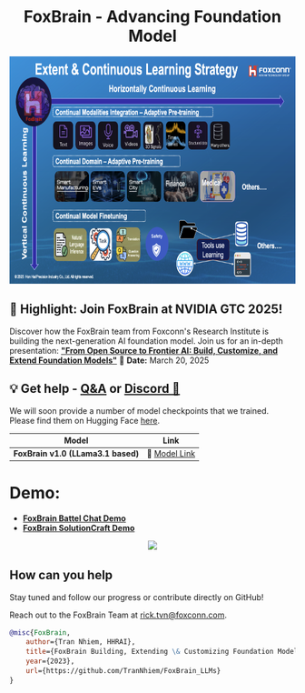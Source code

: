 <h1 align="center">
  <span> FoxBrain - Advancing Foundation Model</span>
</h1>

<div align="center">
     <img width="auto" height="400px" src="./Images/FoxBrain_continuous_learning_strategy.png"/>
</div>




## 🚀 Highlight: Join FoxBrain at NVIDIA GTC 2025!

Discover how the FoxBrain team from Foxconn's Research Institute is building the next-generation AI foundation model. Join us for an in-depth presentation:
[**"From Open Source to Frontier AI: Build, Customize, and Extend Foundation Models"**](https://www.nvidia.com/gtc/session-catalog/?search=foxconn&tab.catalogallsessionstab=16566177511100015Kus&search=foxconn#/session/1734052072050001Ux0A)
📅 **Date:** March 20, 2025


## 💡 Get help - [Q&A](https://github.com/TranNhiem/FoxBrain_LLMs/discussions) or [Discord 💬](https://discord.gg/z7epQGBR7q)
<!--
# News: 
+ [2023.08.27] We release BLOOMZ 3B, 7B instruction fine-tuning on 52k Traditional Chinese alpaca🔥
+ [2023.09.02] We release LLaMA2 7B, 13B (4k and 8K Context Length) fine-tuning on 200k Zh_Chinese and English pair Mix Instruction 🔥

+ [Comming_soon] We release Yi 6B, 34B fine-tuning on 200k Zh_Chinese and English pair Mix Instruction 🔥
-->

We will soon provide a number of model checkpoints that we trained. Please find them on Hugging Face [here](https://huggingface.co/FoxconnAI). 


| **Model**         |                   **Link**                                                            | 
|--------------------------------------------------------|-------------------------------------------------------------------------------------------------------------------------------|
| **FoxBrain v1.0  (LLama3.1 based)**  | 🤗 <a href="" target="_blank">[Model Link](https://huggingface.co/FoxconnAI/Llama_3.1-FoxBrain-70B)</a>  | 
<!--
| **FoxBrain v1.0 7B SFT (LLama2 based)**  | 🤗 <a href="" target="_blank">Zh_llama2_7B_8K_SFT_General_domain</a>  | 
| **FoxBrain v1.0 13 B SFT (LLama2 based)**  | 🤗 <a href="" target="_blank">Zh_LLama2_13B_4K_SFT_General_Domain_Knowledge</a>  | 
| **FoxBrain v1.0 7B SFT (LLama2 based)**  | 🤗 <a href="" target="_blank">Zh_llama2_7B_4K_SFT_General_domain</a>  | 
| **FoxBrain v1.0 SFT 3B (Bloomz Based)** | 🤗 <a href="" target="_blank">Zh_Bloomz_3B_SFT </a>  | 
| **FoxBrain v1.0 SFT 7B (Bloomz Based)** | 🤗 <a href="" target="_blank">Zh_Bloomz_7B_SFT </a>  | 

-->



# Demo: 

+ [**FoxBrain Battel Chat  Demo**](http://4.151.237.144:8886/)
+ [**FoxBrain SolutionCraft Demo**](http://4.151.237.144:8884/)



<div align="center">
     <img width="auto" height="500px" src="./images/Vietassistant_GPT.gif"/>
</div>




## How can you help

Stay tuned and follow our progress or contribute directly on GitHub!

Reach out to the FoxBrain Team at rick.tvn@foxconn.com.

```bibtex
@misc{FoxBrain,
    author={Tran Nhiem, HHRAI},
    title={FoxBrain Building, Extending \& Customizing Foundation Models},
    year={2023},
    url={https://github.com/TranNhiem/FoxBrain_LLMs}
}
```



